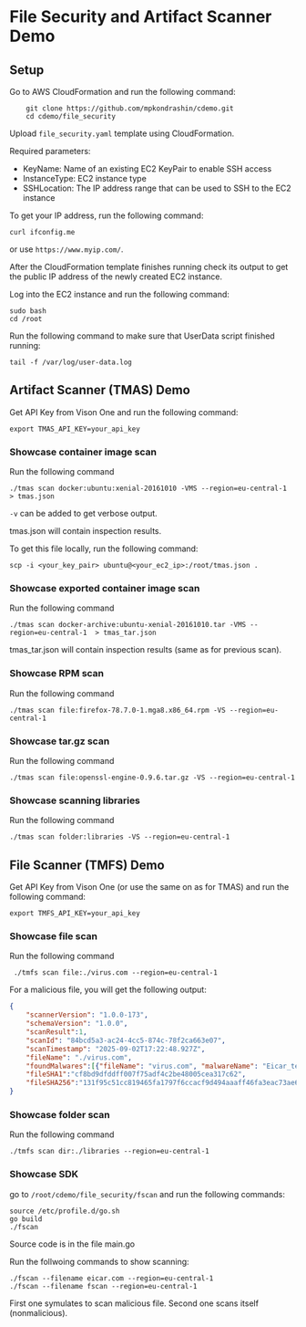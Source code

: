 # File Security and Artifact Scanner Demo

## Setup

Go to AWS CloudFormation and run the following command:
```shell
    git clone https://github.com/mpkondrashin/cdemo.git
    cd cdemo/file_security
```

Upload ```file_security.yaml``` template using CloudFormation.

Required parameters:
- KeyName: Name of an existing EC2 KeyPair to enable SSH access
- InstanceType: EC2 instance type
- SSHLocation: The IP address range that can be used to SSH to the EC2 instance

To get your IP address, run the following command:
```shell
curl ifconfig.me
```
or use ```https://www.myip.com/```.

After the CloudFormation template finishes running check its output to get the public IP address of the newly created EC2 instance.

Log into the EC2 instance and run the following command:
```shell
sudo bash
cd /root
```

Run the following command to make sure that UserData script finished running:
```shell
tail -f /var/log/user-data.log
```


## Artifact Scanner (TMAS) Demo

Get API Key from Vison One and run the following command:
```shell
export TMAS_API_KEY=your_api_key
```

### Showcase container image scan

Run the following command
```shell
./tmas scan docker:ubuntu:xenial-20161010 -VMS --region=eu-central-1  > tmas.json
```

```-v``` can be added to get verbose output.

tmas.json will contain inspection results.

To get this file locally, run the following command:
```shell
scp -i <your_key_pair> ubuntu@<your_ec2_ip>:/root/tmas.json .
```

### Showcase exported container image scan

Run the following command
```shell
./tmas scan docker-archive:ubuntu-xenial-20161010.tar -VMS --region=eu-central-1  > tmas_tar.json
```

tmas_tar.json will contain inspection results (same as for previous scan).

### Showcase RPM scan

Run the following command
```shell
./tmas scan file:firefox-78.7.0-1.mga8.x86_64.rpm -VS --region=eu-central-1 
```

### Showcase tar.gz scan

Run the following command
```shell
./tmas scan file:openssl-engine-0.9.6.tar.gz -VS --region=eu-central-1 
```

### Showcase scanning libraries

Run the following command
```shell
./tmas scan folder:libraries -VS --region=eu-central-1 
```

## File Scanner (TMFS) Demo 

Get API Key from Vison One (or use the same on as for TMAS) and run the following command:
```shell
export TMFS_API_KEY=your_api_key
```

### Showcase file scan

Run the following command
```shell
 ./tmfs scan file:./virus.com --region=eu-central-1 
 ```

For a malicious file, you will get the following output:
```json
{
    "scannerVersion": "1.0.0-173",
    "schemaVersion": "1.0.0",
    "scanResult":1,
    "scanId": "84bcd5a3-ac24-4cc5-874c-78f2ca663e07",
    "scanTimestamp": "2025-09-02T17:22:48.927Z",
    "fileName": "./virus.com",
    "foundMalwares":[{"fileName": "virus.com", "malwareName": "Eicar_test_file"}],
    "fileSHA1":"cf8bd9dfddff007f75adf4c2be48005cea317c62",
    "fileSHA256":"131f95c51cc819465fa1797f6ccacf9d494aaaff46fa3eac73ae63ffbdfd8267"
}
```

### Showcase folder scan

Run the following command
```shell
./tmfs scan dir:./libraries --region=eu-central-1 
```

### Showcase SDK

go to ```/root/cdemo/file_security/fscan``` and run the following commands:
```shell
source /etc/profile.d/go.sh
go build
./fscan
```

Source code is in the file main.go

Run the follwoing commands to show scanning:
```shell
./fscan --filename eicar.com --region=eu-central-1
./fscan --filename fscan --region=eu-central-1
```

First one symulates to scan malicious file. Second one scans itself (nonmalicious).
